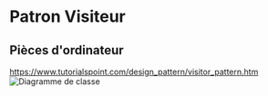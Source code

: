 # Patron Visiteur 
## Pièces d'ordinateur

https://www.tutorialspoint.com/design_pattern/visitor_pattern.htm
![Diagramme de classe](https://www.plantuml.com/plantuml/svg/ZPBB2W8n34NNvYk2AnNc1nH4S7OYk78VEr6AatPeEuA8_swT5-FRJTlatgGvfGiVo8LISamr7Ho9C6QCAYVl6K2Rm6vFYd5ffIXZi8bsl00YdgpEa9JY8epwwbPx7Qn3zPeRp-0ALMzSyNbdoMMefSXPs0J_U4VZMrjJTVjfApt_ChMvpxxtl2tH1GOLzEaUTymTQAJhw_L8Sb-Vb8xzs1nUAcjcgVVUg_MdIhKlSZgtmtrWQkMcGHDkA4JTf2mM0TuaasJ-vR8fHgX_ocfZzrAJ9C7XPFXWWGMRB7x06m00 "Diagramme de classe")
